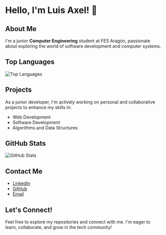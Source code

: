 # Hello, I'm Luis Axel! 👋

## About Me
I'm a junior **Computer Engineering** student at FES Aragón, passionate about exploring the world of software development and computer systems.

## Top Languages
![Top Languages](https://github-readme-stats.vercel.app/api/top-langs/?username=Axelotito&layout=compact)

## Projects
As a junior developer, I'm actively working on personal and collaborative projects to enhance my skills in:
- Web Development
- Software Development
- Algorithms and Data Structures

## GitHub Stats
![GitHub Stats](https://github-readme-stats.vercel.app/api?username=Axelotito&show_icons=true&theme=radical)

## Contact Me
- [LinkedIn](https://www.linkedin.com/in/luis-axel-cruz-granados-42ba2530a)
- [GitHub](https://github.com/Axelotito)
- [Email](tu-email@example.com)

## Let's Connect!
Feel free to explore my repositories and connect with me. I'm eager to learn, collaborate, and grow in the tech community!
